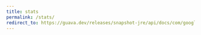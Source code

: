 ```yaml
---
title: stats
permalink: /stats/
redirect_to: https://guava.dev/releases/snapshot-jre/api/docs/com/google/common/math/Stats.html
---
```

